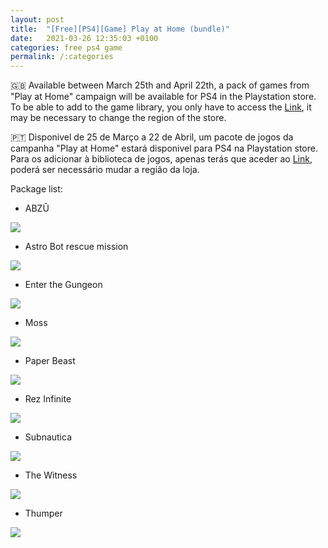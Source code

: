 ```yaml
---
layout: post
title:  "[Free][PS4][Game] Play at Home (bundle)"
date:   2021-03-26 12:35:03 +0100
categories: free ps4 game
permalink: /:categories
---
```


🇬🇧 Available between March 25th and April 22th, a pack of games from "Play at Home" campaign will be available for PS4 in the Playstation store.
To be able to add to the game library, you only have to access the [Link][direct-link], it may be necessary to change the region of the store.

🇵🇹 Disponivel de 25 de Março a 22 de Abril, um pacote de jogos da campanha "Play at Home" estará disponivel para PS4 na Playstation store.
Para os adicionar à biblioteca de jogos, apenas terás que aceder ao [Link][direct-link], poderá ser necessário mudar a região da loja.

Package list:
- ABZÛ

<img src="{{ site.BASE_PATH }}/images/abzu.jpg">

- Astro Bot rescue mission

<img src="{{ site.BASE_PATH }}/images/astrobot-rescue-mission.jpg">

- Enter the Gungeon

<img src="{{ site.BASE_PATH }}/images/enter-the-gungeon.jpg">

- Moss

<img src="{{ site.BASE_PATH }}/images/moss.jpg">

- Paper Beast

<img src="{{ site.BASE_PATH }}/images/paper-beast.jpg">

- Rez Infinite

<img src="{{ site.BASE_PATH }}/images/rez-infinite.jpg">

- Subnautica

<img src="{{ site.BASE_PATH }}/images/subnautica.jpg">

- The Witness

<img src="{{ site.BASE_PATH }}/images/the-witness.jpg">

- Thumper

<img src="{{ site.BASE_PATH }}/images/thumper.jpg">


<!--
![image game](/images/WargameRedDragon.jpg)
![image game]({{ BASE_PATH }}/assets/images/WargameRedDragon.jpg)
-->


[direct-link]: https://store.playstation.com/en-us/category/9779f12f-50c8-4c07-8d20-47e21293b6c6